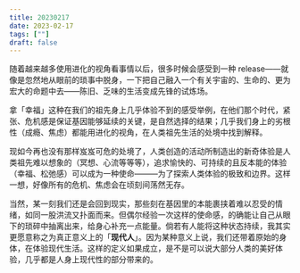 ```yaml
---
title: 20230217
date: 2023-02-17
tags: [""]
draft: false
---
```


随着越来越多使用进化的视角看事情以后，很多时候会感受到一种 release——就像是忽然地从眼前的琐事中脱身，一下把自己融入一个有关宇宙的、生命的、更为宏大的命题中去——陈旧、乏味的生活变成先锋的试炼场。

拿「幸福」这种在我们的祖先身上几乎体验不到的感受举例，在他们那个时代，紧张、危机感是保证基因能够延续的关键，是自然选择的结果；几乎我们身上的劣根性（成瘾、焦虑）都能用进化的视角，在人类祖先生活的处境中找到解释。

现如今再也没有那样岌岌可危的处境了，人类创造的活动所制造出的新奇体验是人类祖先难以想象的（冥想、心流等等等），追求愉快的、可持续的且反本能的体验（幸福、松弛感）可以成为一种使命———为了探索人类体验的极致和边界。这样一想，好像所有的危机、焦虑会在顷刻间荡然无存。

当然，某一刻我们还是会回到现实，那些刻在基因里的本能裹挟着难以忍受的情绪，如同一股洪流又扑面而来。但偶尔经验一次这样的使命感，的确能让自己从眼下的琐碎中抽离出来，给身心补充一点能量。倘若有人能将这种状态持续，我其实更愿意称之为真正意义上的「**现代人**」。因为某种意义上说，我们还带着原始的身体，在体验现代生活。这样的定义如果成立，是不是可以说大部分人类的美好体验，几乎都是人身上现代性的部分带来的。
